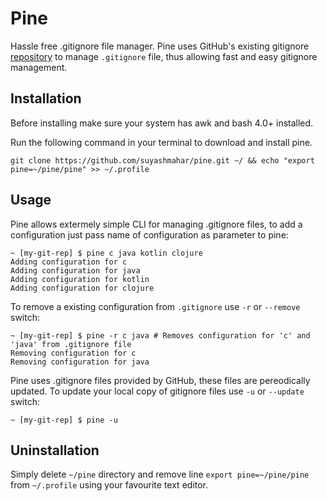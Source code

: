 Pine   
====  

Hassle free .gitignore file manager. Pine uses GitHub's existing gitignore [repository](https://github.com/github/gitignore) to manage `.gitignore` file, thus allowing fast and easy gitignore management.

Installation  
------------  
Before installing make sure your system has awk and bash 4.0+ installed.  

Run the following command in your terminal to download and install pine.  

```shell
git clone https://github.com/suyashmahar/pine.git ~/ && echo "export pine=~/pine/pine" >> ~/.profile
```

Usage  
-----  
Pine allows extermely simple CLI for managing .gitignore files, to add a configuration just pass name of configuration as parameter to pine:
```shell
~ [my-git-rep] $ pine c java kotlin clojure
Adding configuration for c
Adding configuration for java
Adding configuration for kotlin
Adding configuration for clojure
```

To remove a existing configuration from `.gitignore` use `-r` or `--remove` switch:
```shell
~ [my-git-rep] $ pine -r c java # Removes configuration for 'c' and 'java' from .gitignore file
Removing configuration for c
Removing configuration for java
```

Pine uses .gitignore files provided by GitHub, these files are pereodically updated. To update your local copy of gitignore files use `-u` or `--update` switch:
```shell
~ [my-git-rep] $ pine -u
```
Uninstallation
--------------
Simply delete `~/pine` directory and remove line `export pine=~/pine/pine` from `~/.profile` using your favourite text editor.  

